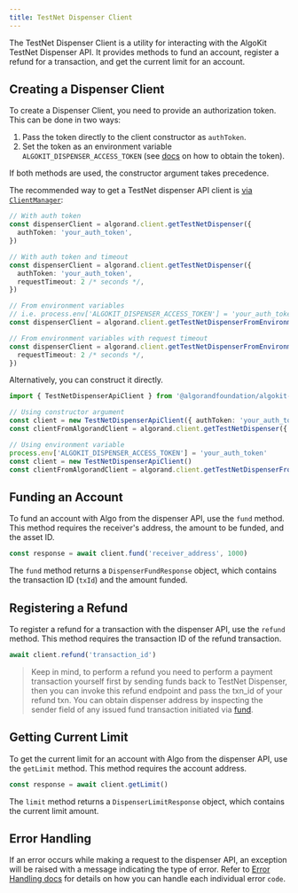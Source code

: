 ```yaml
---
title: TestNet Dispenser Client
---
```

The TestNet Dispenser Client is a utility for interacting with the AlgoKit TestNet Dispenser API. It provides methods to fund an account, register a refund for a transaction, and get the current limit for an account.

## Creating a Dispenser Client

To create a Dispenser Client, you need to provide an authorization token. This can be done in two ways:

1. Pass the token directly to the client constructor as `authToken`.
2. Set the token as an environment variable `ALGOKIT_DISPENSER_ACCESS_TOKEN` (see [docs](https://github.com/algorandfoundation/algokit/blob/main/docs/testnet_api.md#error-handling) on how to obtain the token).

If both methods are used, the constructor argument takes precedence.

The recommended way to get a TestNet dispenser API client is [via `ClientManager`](/algokit/utils/typescript/client/):

```typescript
// With auth token
const dispenserClient = algorand.client.getTestNetDispenser({
  authToken: 'your_auth_token',
})

// With auth token and timeout
const dispenserClient = algorand.client.getTestNetDispenser({
  authToken: 'your_auth_token',
  requestTimeout: 2 /* seconds */,
})

// From environment variables
// i.e. process.env['ALGOKIT_DISPENSER_ACCESS_TOKEN'] = 'your_auth_token'
const dispenserClient = algorand.client.getTestNetDispenserFromEnvironment()

// From environment variables with request timeout
const dispenserClient = algorand.client.getTestNetDispenserFromEnvironment({
  requestTimeout: 2 /* seconds */,
})
```

Alternatively, you can construct it directly.

```ts
import { TestNetDispenserApiClient } from '@algorandfoundation/algokit-utils/types/dispenser-client'

// Using constructor argument
const client = new TestNetDispenserApiClient({ authToken: 'your_auth_token' })
const clientFromAlgorandClient = algorand.client.getTestNetDispenser({ authToken: 'your_auth_token' })

// Using environment variable
process.env['ALGOKIT_DISPENSER_ACCESS_TOKEN'] = 'your_auth_token'
const client = new TestNetDispenserApiClient()
const clientFromAlgorandClient = algorand.client.getTestNetDispenserFromEnvironment()
```

## Funding an Account

To fund an account with Algo from the dispenser API, use the `fund` method. This method requires the receiver's address, the amount to be funded, and the asset ID.

```ts
const response = await client.fund('receiver_address', 1000)
```

The `fund` method returns a `DispenserFundResponse` object, which contains the transaction ID (`txId`) and the amount funded.

## Registering a Refund

To register a refund for a transaction with the dispenser API, use the `refund` method. This method requires the transaction ID of the refund transaction.

```ts
await client.refund('transaction_id')
```

> Keep in mind, to perform a refund you need to perform a payment transaction yourself first by sending funds back to TestNet Dispenser, then you can invoke this refund endpoint and pass the txn_id of your refund txn. You can obtain dispenser address by inspecting the sender field of any issued fund transaction initiated via [fund](#funding-an-account).

## Getting Current Limit

To get the current limit for an account with Algo from the dispenser API, use the `getLimit` method. This method requires the account address.

```ts
const response = await client.getLimit()
```

The `limit` method returns a `DispenserLimitResponse` object, which contains the current limit amount.

## Error Handling

If an error occurs while making a request to the dispenser API, an exception will be raised with a message indicating the type of error. Refer to [Error Handling docs](https://github.com/algorandfoundation/algokit/blob/main/docs/testnet_api.md#error-handling) for details on how you can handle each individual error `code`.
